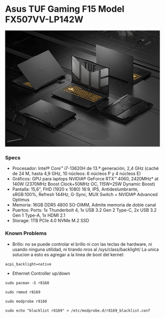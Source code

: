 # Asus TUF Gaming F15 Model FX507VV-LP142W

![F15](/images/asus_tuf_f15.jpg)

### Specs

- Procesador: 
Intel® Core™ i7-13620H de 13.ª generación, 2,4 GHz (caché de 24 M, hasta 4,9 GHz, 10 núcleos: 6 núcleos P y 4 núcleos E)
- Gráficos: 
GPU para laptops NVIDIA® GeForce RTX™ 4060, 2420MHz* at 140W (2370MHz Boost Clock+50MHz OC, 115W+25W Dynamic Boost)
- Pantalla: 
15,6", FHD (1920 x 1080) 16:9, IPS, Antideslumbrante, sRGB:100%, Refresh 144Hz, G-Sync, MUX Switch + NVIDIA® Advanced Optimus
- Memoria: 
16GB DDR5 4800 SO-DIMM, Admite memoria de doble canal
- Puertos:
Ports:
1x Thunderbolt 4, 1x USB 3.2 Gen 2 Type-C, 2x USB 3.2 Gen 1 Type-A, 1x HDMI 2.1
- Storage:
1TB PCIe 4.0 NVMe M.2 SSD


### Known Problems

- Brillo:  no se puede controlar el brillo ni con las teclas de hardware, ni usando ninguna utilidad, ni tirando nros al /sys/class/backlight/
 La unica solucion a esto es agregar a la linea de boot del kernel: 
 ```
 acpi_backlight=native
 ```

- Ethernet Controller  up/down

 ```
sudo pacman -S r8168
 ```
```
sudo rmmod r8169
 ```

```
sudo modprobe r8168
 ```
```
sudo echo "blacklist r8169" > /etc/modprobe.d/r8169_blacklist.conf 
 ```











